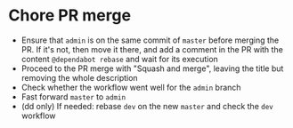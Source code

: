 # Chore PR merge
 
- Ensure that `admin` is on the same commit of `master` before merging the PR. If it's not, then move it there, and add a comment in the PR with the content `@dependabot rebase` and wait for its execution
- Proceed to the PR merge with "Squash and merge", leaving the title but removing the whole description
- Check whether the workflow went well for the `admin` branch
- Fast forward `master` to `admin`
- (dd only) If needed: rebase `dev` on the new `master` and check the `dev` workflow

